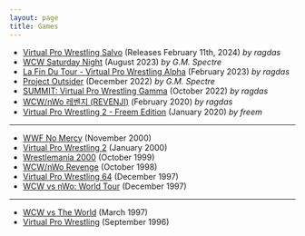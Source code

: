 ```yaml
---
layout: page
title: Games
---
```


- [Virtual Pro Wrestling Salvo](../salvo/) (Releases February 11th, 2024) *by ragdas*
- [WCW Saturday Night](../wcwsatnight/) (August 2023) *by G.M. Spectre*
- [La Fin Du Tour - Virtual Pro Wrestling Alpha](../lafindutour/) (February 2023) *by ragdas*
- [Project Outsider](../project-outsider/) (December 2022) *by G.M. Spectre*
- [SUMMIT: Virtual Pro Wrestling Gamma](../summit/) (October 2022) *by ragdas*
- [WCW/nWo 레벤지 (REVENJI)](../revenji/) (February 2020) *by ragdas*
- [Virtual Pro Wrestling 2 - Freem Edition](../vpw2-fe/) (January 2020) *by freem*

----

- [WWF No Mercy](../nomercy/) (November 2000)
- [Virtual Pro Wrestling 2](../vpw2/) (January 2000)
- [Wrestlemania 2000](../wm2k/) (October 1999)
- [WCW/nWo Revenge](../revenge/) (October 1998)
- [Virtual Pro Wrestling 64](../vpw64/) (December 1997)
- [WCW vs nWo: World Tour](../worldtour/) (December 1997)

----

- [WCW vs The World](../vsworld/) (March 1997)
- [Virtual Pro Wrestling](../vpw/) (September 1996)

